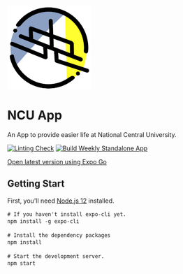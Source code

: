 ![NCU App Logo](https://github.com/NCUAppTeam/NCU-App/blob/main/assets/icon.png?raw=true)

# NCU App

An App to provide easier life at National Central University.

[![Linting Check](https://github.com/NCUAppTeam/NCU-App/actions/workflows/lint_check.yml/badge.svg)](https://github.com/NCUAppTeam/NCU-App/actions/workflows/lint_check.yml)
[![Build Weekly Standalone App](https://github.com/NCUAppTeam/NCU-App/actions/workflows/build.yml/badge.svg)](https://github.com/NCUAppTeam/NCU-App/actions/workflows/build.yml)

[Open latest version using Expo Go](https://expo.io/@ncuappteam/projects/ncu-app)

## Getting Start

First, you'll need [Node.js 12](https://nodejs.org/dist/latest-v12.x/) installed.

```
# If you haven't install expo-cli yet.
npm install -g expo-cli

# Install the dependency packages
npm install 

# Start the development server.
npm start
```
